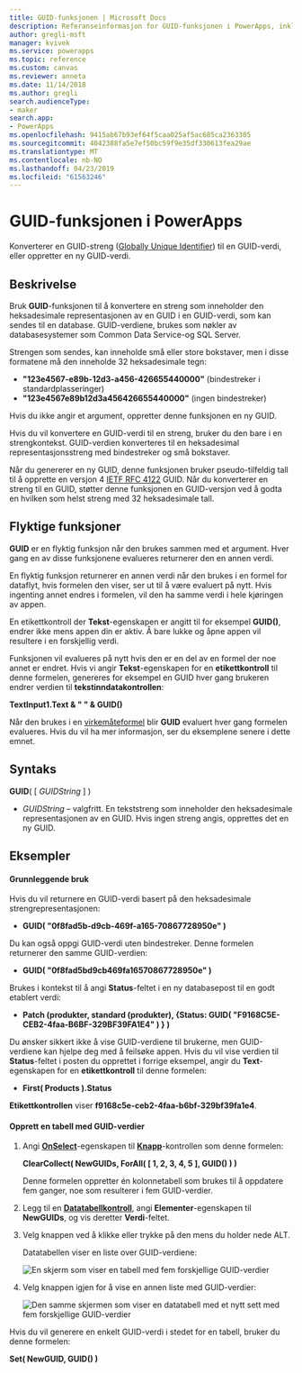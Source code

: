 ```yaml
---
title: GUID-funksjonen | Microsoft Docs
description: Referanseinformasjon for GUID-funksjonen i PowerApps, inkludert syntaks og eksempler
author: gregli-msft
manager: kvivek
ms.service: powerapps
ms.topic: reference
ms.custom: canvas
ms.reviewer: anneta
ms.date: 11/14/2018
ms.author: gregli
search.audienceType:
- maker
search.app:
- PowerApps
ms.openlocfilehash: 9415ab67b93ef64f5caa025af5ac685ca2363305
ms.sourcegitcommit: 4042388fa5e7ef50bc59f9e35df330613fea29ae
ms.translationtype: MT
ms.contentlocale: nb-NO
ms.lasthandoff: 04/23/2019
ms.locfileid: "61563246"
---
```

# <a name="guid-function-in-powerapps"></a>GUID-funksjonen i PowerApps
Konverterer en GUID-streng ([Globally Unique Identifier](https://en.wikipedia.org/wiki/Universally_unique_identifier)) til en GUID-verdi, eller oppretter en ny GUID-verdi.

## <a name="description"></a>Beskrivelse
Bruk **GUID**-funksjonen til å konvertere en streng som inneholder den heksadesimale representasjonen av en GUID i en GUID-verdi, som kan sendes til en database. GUID-verdiene, brukes som nøkler av databasesystemer som Common Data Service-og SQL Server.

Strengen som sendes, kan inneholde små eller store bokstaver, men i disse formatene må den inneholde 32 heksadesimale tegn:

- **"123e4567-e89b-12d3-a456-426655440000"** (bindestreker i standardplasseringer)
- **"123e4567e89b12d3a456426655440000"** (ingen bindestreker)

Hvis du ikke angir et argument, oppretter denne funksjonen en ny GUID.

Hvis du vil konvertere en GUID-verdi til en streng, bruker du den bare i en strengkontekst. GUID-verdien konverteres til en heksadesimal representasjonsstreng med bindestreker og små bokstaver. 

Når du genererer en ny GUID, denne funksjonen bruker pseudo-tilfeldig tall til å opprette en versjon 4 [IETF RFC 4122](https://www.ietf.org/rfc/rfc4122.txt) GUID. Når du konverterer en streng til en GUID, støtter denne funksjonen en GUID-versjon ved å godta en hvilken som helst streng med 32 heksadesimale tall.

## <a name="volatile-functions"></a>Flyktige funksjoner
**GUID** er en flyktig funksjon når den brukes sammen med et argument. Hver gang en av disse funksjonene evalueres returnerer den en annen verdi.  

En flyktig funksjon returnerer en annen verdi når den brukes i en formel for dataflyt, hvis formelen den viser, ser ut til å være evaluert på nytt. Hvis ingenting annet endres i formelen, vil den ha samme verdi i hele kjøringen av appen.

En etikettkontroll der **Tekst**-egenskapen er angitt til for eksempel **GUID()**, endrer ikke mens appen din er aktiv. Å bare lukke og åpne appen vil resultere i en forskjellig verdi.

Funksjonen vil evalueres på nytt hvis den er en del av en formel der noe annet er endret. Hvis vi angir **Tekst**-egenskapen for en **etikettkontroll** til denne formelen, genereres for eksempel en GUID hver gang brukeren endrer verdien til **tekstinndatakontrollen**:

**TextInput1.Text & " " & GUID()**

Når den brukes i en [virkemåteformel](../working-with-formulas-in-depth.md) blir **GUID** evaluert hver gang formelen evalueres. Hvis du vil ha mer informasjon, ser du eksemplene senere i dette emnet.

## <a name="syntax"></a>Syntaks
**GUID**( [ *GUIDString* ] )

* *GUIDString* – valgfritt.  En tekststreng som inneholder den heksadesimale representasjonen av en GUID. Hvis ingen streng angis, opprettes det en ny GUID.

## <a name="examples"></a>Eksempler

#### <a name="basic-usage"></a>Grunnleggende bruk

Hvis du vil returnere en GUID-verdi basert på den heksadesimale strengrepresentasjonen:

* **GUID( "0f8fad5b-d9cb-469f-a165-70867728950e" )**

Du kan også oppgi GUID-verdi uten bindestreker. Denne formelen returnerer den samme GUID-verdien:

* **GUID( "0f8fad5bd9cb469fa16570867728950e" )**

Brukes i kontekst til å angi **Status**-feltet i en ny databasepost til en godt etablert verdi:

* **Patch (produkter, standard (produkter), {Status: GUID( "F9168C5E-CEB2-4faa-B6BF-329BF39FA1E4" ) } )**

Du ønsker sikkert ikke å vise GUID-verdiene til brukerne, men GUID-verdiene kan hjelpe deg med å feilsøke appen. Hvis du vil vise verdien til **Status**-feltet i posten du opprettet i forrige eksempel, angir du **Text**-egenskapen for en **etikettkontroll** til denne formelen:

* **First( Products ).Status**

**Etikettkontrollen** viser **f9168c5e-ceb2-4faa-b6bf-329bf39fa1e4**.

#### <a name="create-a-table-of-guids"></a>Opprett en tabell med GUID-verdier

1. Angi **[OnSelect](../controls/properties-core.md)**-egenskapen til **[Knapp](../controls/control-button.md)**-kontrollen som denne formelen:

    **ClearCollect( NewGUIDs, ForAll( [ 1, 2, 3, 4, 5 ], GUID() ) )**

    Denne formelen oppretter én kolonnetabell som brukes til å oppdatere fem ganger, noe som resulterer i fem GUID-verdier.

1. Legg til en **[Datatabellkontroll](../controls/control-data-table.md)**, angi **Elementer**-egenskapen til **NewGUIDs**, og vis deretter **Verdi**-feltet.

1. Velg knappen ved å klikke eller trykke på den mens du holder nede ALT.

    Datatabellen viser en liste over GUID-verdiene:

    ![En skjerm som viser en tabell med fem forskjellige GUID-verdier](media/function-guid/guid-collection-1.png)

1. Velg knappen igjen for å vise en annen liste med GUID-verdier:

    ![Den samme skjermen som viser en datatabell med et nytt sett med fem forskjellige GUID-verdier](media/function-guid/guid-collection-2.png)

Hvis du vil generere en enkelt GUID-verdi i stedet for en tabell, bruker du denne formelen:

**Set( NewGUID, GUID() )**
